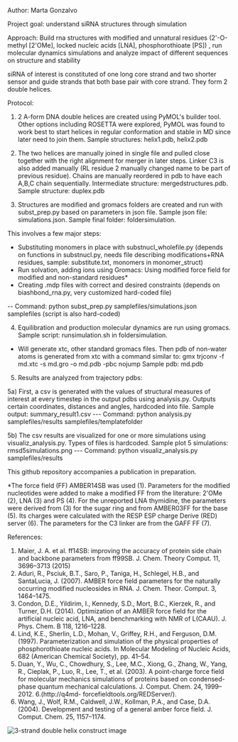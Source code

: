 Author: Marta Gonzalvo

Project goal: understand siRNA structures through simulation

Approach: Build rna structures with modified and unnatural residues (2'-O-methyl [2'OMe], locked nucleic acids [LNA], phosphorothioate [PS]) , run molecular dynamics simulations and analyze impact of different sequences on structure and stability


siRNA of interest is constituted of one long core strand and two shorter sensor and guide strands that both base pair with core strand. They form 2 double helices.

Protocol:

1. 2 A-form DNA double helices are created using PyMOL's builder tool. Other options including ROSETTA were explored, PyMOL was found to work best to start helices in regular conformation and stable in MD since later need to join them. Sample structures: helix1.pdb, helix2.pdb

2. The two helices are manually joined in single file and pulled close together with the right alignment for merger in later steps. Linker C3 is also added manually (RL residue 2 manually changed name to be part of previous residue). Chains are manually reordered in pdb to have each A,B,C chain sequentially.  Intermediate structure: mergedstructures.pdb. Sample structure: duplex.pdb


3. Structures are modified and gromacs folders are created and run with subst_prep.py based on parameters in json file. Sample json file: simulations.json. Sample final folder: foldersimulation.

This involves a few major steps:

- Substituting monomers in place with substnucl_wholefile.py (depends on functions in substnucl.py, needs file describing modifications+RNA residues, sample: substitute.txt, monomers in monomer_struct)
- Run solvation, adding ions using Gromacs: Using modified force field for modified and non-standard residues*
- Creating .mdp files with correct and desired constraints (depends on biashbond_rna.py, very customized hard-coded file)

-- Command: python subst_prep.py samplefiles/simulations.json samplefiles (script is also hard-coded)

4. Equilibration and production molecular dynamics are run using gromacs. Sample script: runsimulation.sh in foldersimulation. 

- Will generate xtc, other standard gromacs files. Then pdb of non-water atoms is generated from xtc with a command similar to: 
    gmx trjconv -f md.xtc -s md.gro -o md.pdb -pbc nojump
    Sample pdb: md.pdb

5. Results are analyzed from trajectory pdbs:

5a) First, a csv is generated with the values of structural measures of interest at every timestep in the output pdbs using analysis.py. Outputs certain coordinates, distances and angles, hardcoded into file. Sample output: summary_result1.csv
--- Command: python analysis.py samplefiles/results samplefiles/templatefolder

5b) The csv results are visualized for one or more simulations using visualiz_analysis.py. Types of files is hardcoded. Sample plot 5 simulations: rmsd5simulations.png
--- Command: python visualiz_analysis.py samplefiles/results


This github repository accompanies a publication in preparation.



*The force field (FF) AMBER14SB was used (1). Parameters for the modified nucleotides were added to make a modified FF from the literature: 2'OMe (2), LNA (3) and PS (4). For the unreported LNA thymidine, the parameters were derived from (3) for the sugar ring and from AMBER03FF for the base (5). Its charges were calculated with the RESP ESP charge Derive (RED) server (6). The parameters for the C3 linker are from the GAFF FF (7). 

References:

1. Maier, J. A. et al. ff14SB: improving the accuracy of protein side chain and backbone parameters from ff99SB. J. Chem. Theory Comput. 11, 3696–3713 (2015) 
2. Aduri, R., Psciuk, B.T., Saro, P., Taniga, H., Schlegel, H.B., and SantaLucia, J. (2007). AMBER force field parameters for the naturally occurring modified nucleosides in RNA. J. Chem. Theor. Comput. 3, 1464–1475.
3. Condon, D.E., Yildirim, I., Kennedy, S.D., Mort, B.C., Kierzek, R., and Turner, D.H. (2014). Optimization of an AMBER force field for the artificial nucleic acid, LNA, and benchmarking with NMR of L(CAAU). J. Phys. Chem. B 118, 1216–1228.
4. Lind, K.E., Sherlin, L.D., Mohan, V., Griffey, R.H., and Ferguson, D.M. (1997). Parameterization and simulation of the physical properties of phosphorothioate nucleic acids. In Molecular Modeling of Nucleic Acids, 682 (American Chemical Society), pp. 41–54.
5. Duan, Y., Wu, C., Chowdhury, S., Lee, M.C., Xiong, G., Zhang, W., Yang, R., Cieplak, P., Luo, R., Lee, T., et al. (2003). A point-charge force field for molecular mechanics simulations of proteins based on condensed-phase quantum mechanical calculations. J. Comput. Chem. 24, 1999–2012.
6.(http://q4md- forcefieldtools.org/REDServer/).
7. Wang, J., Wolf, R.M., Caldwell, J.W., Kollman, P.A., and Case, D.A. (2004). Development and testing of a general amber force field. J. Comput. Chem. 25, 1157–1174.

![3-strand double helix construct image](https://github.com/martagu/rna_modify_MD_analyze/blob/main/samplefiles/md1pdb.png?raw=true)
